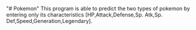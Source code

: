 "# Pokemon" 
This program is able to predict the two types of pokemon by entering only its characteristics [HP,Attack,Defense,Sp. Atk,Sp. Def,Speed,Generation,Legendary].
